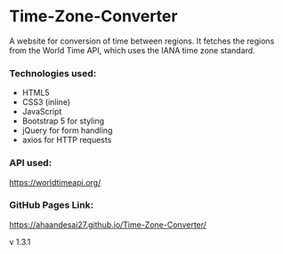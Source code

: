 # Time-Zone-Converter
A website for conversion of time between regions. It fetches the regions from the World Time API, which uses the IANA time zone standard. 

### Technologies used:
- HTML5
- CSS3 (inline)
- JavaScript
- Bootstrap 5 for styling
- jQuery for form handling
- axios for HTTP requests


### API used:
https://worldtimeapi.org/


### GitHub Pages Link:
https://ahaandesai27.github.io/Time-Zone-Converter/


v 1.3.1
